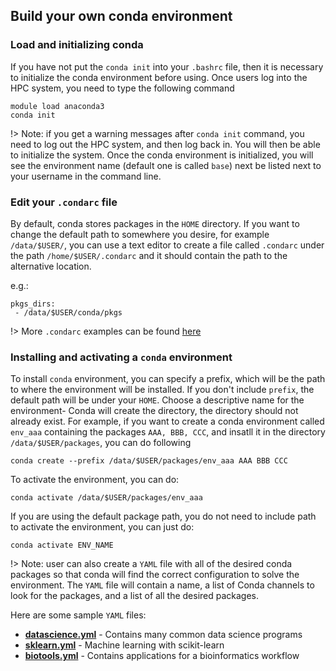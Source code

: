 ## Build your own conda environment <!-- {docsify-ignore} -->
### Load and initializing conda <!-- {docsify-ignore} -->
If you have not put the `conda init` into your `.bashrc` file, then it is necessary to initialize the conda environment before using. Once users log into the HPC system, you need to type the following command
```
module load anaconda3
conda init
```
!> Note: if you get a warning messages after `conda init` command, you need to log out the HPC system, and then log back in. You will then be able to initialize the system. Once the conda environment is initialized, you will see the environment name (default one is called `base`) next be listed next to your username in the command line. 

### Edit your `.condarc` file <!-- {docsify-ignore} -->
By default,  conda stores packages in the `HOME` directory. If you want to change the default path to somewhere you desire, for example `/data/$USER/`, you can use a text editor to create a file called `.condarc` under the path `/home/$USER/.condarc` and it should contain the path to the alternative location. 

e.g.:
```
pkgs_dirs:
 - /data/$USER/conda/pkgs
```
!> More `.condarc` examples can be found [here](https://conda.io/projects/conda/en/latest/user-guide/configuration/use-condarc.html)

### Installing and activating a `conda` environment <!-- {docsify-ignore} -->
To install `conda` environment, you can specify a prefix, which will be the path to where the environment will be installed. If you don't include `prefix`, the default path will be under your `HOME`.  Choose a descriptive name for the environment- Conda will create the directory, the directory should not already exist. For example, if you want to create a conda environment called `env_aaa` containing the packages `AAA, BBB, CCC`, and insatll it in the directory `/data/$USER/packages`, you can do following
```
conda create --prefix /data/$USER/packages/env_aaa AAA BBB CCC
```

To activate the environment, you can do:
```
conda activate /data/$USER/packages/env_aaa
```
If you are using the default package path, you do not need to include path to activate the environment, you can just do:
```
conda activate ENV_NAME
```

!> Note: user can also create a `YAML` file with all of the desired conda packages so that conda will find the correct configuration to solve the environment. 
The `YAML` file will contain a name, a list of Conda channels to look for the packages, and a list of all the desired packages.

Here are some sample `YAML` files:
* **[datascience.yml](_media/datascience.yml ':ignore')** - Contains many common data science programs
* **[sklearn.yml](_media/sklearn.yml ':ignore')** - Machine learning with scikit-learn
* **[biotools.yml](_media/biotools.yml ':ignore')** - Contains applications for a bioinformatics workflow
 

